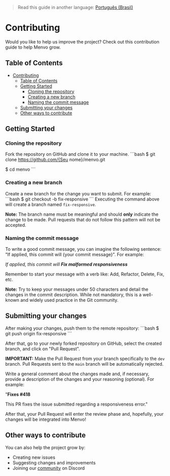 > Read this guide in another language: [Português (Brasil)](CONTRIBUTING.pt-br.md)

# Contributing
Would you like to help us improve the project? Check out this contribution guide to help Menvo grow.

## Table of Contents
- [Contributing](#contributing)
  - [Table of Contents](#table-of-contents)
  - [Getting Started](#getting-started)
    - [Cloning the repository](#cloning-the-repository)
    - [Creating a new branch](#creating-a-new-branch)
    - [Naming the commit message](#naming-the-commit-message)
  - [Submitting your changes](#submitting-your-changes)
  - [Other ways to contribute](#other-ways-to-contribute)

## Getting Started
### Cloning the repository
Fork the repository on GitHub and clone it to your machine.
\`\`\`bash
$ git clone https://github.com/{Seu nome}/menvo.git

$ cd menvo
\`\`\`

### Creating a new branch
Create a new branch for the change you want to submit. For example:
\`\`\`bash
$ git checkout -b fix-responsive
\`\`\`
Executing the command above will create a branch named `fix-responsive`.

**Note:** The branch name must be meaningful and should **only** indicate the change to be made. Pull requests that do not follow this pattern will not be accepted.

### Naming the commit message
To write a good commit message, you can imagine the following sentence: "If applied, this commit will {your commit message}". For example:

*If applied, this commit will **Fix malformed responsiveness***

Remember to start your message with a verb like: Add, Refactor, Delete, Fix, etc.

**Note:** Try to keep your messages under 50 characters and detail the changes in the commit description. While not mandatory, this is a well-known and widely used practice in the Git community.

## Submitting your changes
After making your changes, push them to the remote repository:
\`\`\`bash
$ git push origin fix-responsive
\`\`\`

After that, go to your newly forked repository on GitHub, select the created branch, and click on "Pull Request".

**IMPORTANT:** Make the Pull Request from your branch specifically to the `dev` branch. Pull Requests sent to the `main` branch will be automatically rejected.

Write a general comment about the changes made and, if necessary, provide a description of the changes and your reasoning (optional). For example:

"**Fixes #418**

This PR fixes the issue submitted regarding a responsiveness error."

After that, your Pull Request will enter the review phase and, hopefully, your changes will be integrated into Menvo!

## Other ways to contribute
You can also help the project grow by:

- Creating new issues
- Suggesting changes and improvements
- Joining our [community](https://discord.gg/5tWy7Zgm) on Discord